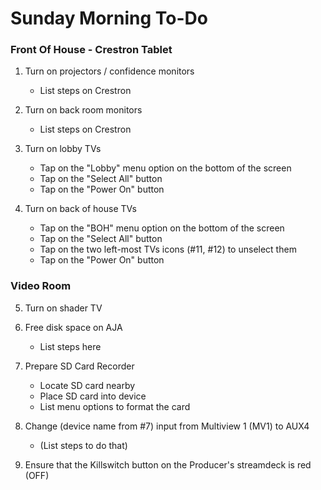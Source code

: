 # Sunday Morning To-Do

### Front Of House - Crestron Tablet

1) Turn on projectors / confidence monitors
	* List steps on Crestron

2) Turn on back room monitors
	* List steps on Crestron

3) Turn on lobby TVs
	* Tap on the "Lobby" menu option on the bottom of the screen
	* Tap on the "Select All" button
	* Tap on the "Power On" button

4) Turn on back of house TVs
	* Tap on the "BOH" menu option on the bottom of the screen
	* Tap on the "Select All" button
	* Tap on the two left-most TVs icons (#11, #12) to unselect them
	* Tap on the "Power On" button

### Video Room

5) Turn on shader TV

6) Free disk space on AJA
	* List steps here

7) Prepare SD Card Recorder
	* Locate SD card nearby
	* Place SD card into device
	* List menu options to format the card

8) Change (device name from #7) input from Multiview 1 (MV1) to AUX4
	* (List steps to do that)
	
9) Ensure that the Killswitch button on the Producer's streamdeck is red (OFF)
